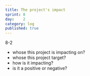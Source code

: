 ```yaml
---
title: The project's impact
sprint: 8
day:	2
category: log
published: true
---
```


8-2
- whose this project is impacting on?
- whose this project target?
- how is it impacting?
- is it a positive or negative?